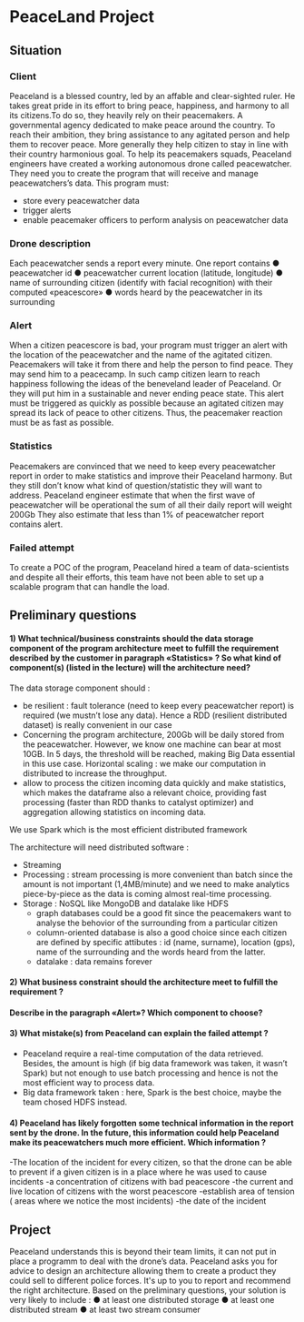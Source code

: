 # PeaceLand Project 

## Situation 
 

### Client 
 

Peaceland is a blessed country, led by an affable and clear-sighted ruler. He takes great pride in its effort to bring peace, happiness, and harmony to all its citizens.To do so, they heavily rely on their peacemakers. A governmental agency dedicated to make peace around the country. To reach their ambition, they bring assistance to any agitated person and help them to recover peace. More generally they help citizen to stay in line with their country harmonious goal. To help its peacemakers squads, Peaceland engineers have created a working autonomous drone called peacewatcher. They need you to create the program that will receive and manage 
peacewatchers’s data. This program must: 
- store every peacewatcher data 
- trigger alerts 
- enable peacemaker officers to perform analysis on peacewatcher data 
 

### Drone description 
Each peacewatcher sends a report every minute. 
One report contains 
● peacewatcher id 
● peacewatcher current location (latitude, longitude) 
● name of surrounding citizen (identify with facial recognition) with their 
computed «peacescore» 
● words heard by the peacewatcher in its surrounding 
 

### Alert 

 
When a citizen peacescore is bad, your program must trigger an alert with the location of the peacewatcher and the name of the agitated citizen. 
Peacemakers will take it from there and help the person to find peace. 
They may send him to a peacecamp. In such camp citizen learn to reach 
happiness following the ideas of the beneveland leader of Peaceland. Or they will put him in a sustainable and never ending peace state. 
This alert must be triggered as quickly as possible because an agitated citizen may spread its lack of peace to other citizens. Thus, the peacemaker reaction must be as fast as possible. 

 
### Statistics 
Peacemakers are convinced that we need to keep every peacewatcher report in 
order to make statistics and improve their Peaceland harmony. But they still don’t know what kind of question/statistic they will want to address. 
Peaceland engineer estimate that when the first wave of peacewatcher will be 
operational the sum of all their daily report will weight 200Gb 
They also estimate that less than 1% of peacewatcher report contains alert. 
 

### Failed attempt 
To create a POC of the program, Peaceland hired a team of data-scientists and despite all their efforts, this team have not been able to set up a scalable program that can handle the load. 

 

## Preliminary questions 
 

#### 1) What technical/business constraints should the data storage component of the program architecture meet to fulfill the requirement described by the customer in paragraph «Statistics» ? So what kind of component(s) (listed in the lecture) will the architecture need? 
 

The data storage component should :

- be resilient : fault tolerance (need to keep every peacewatcher report) is required (we mustn’t lose any data). Hence a RDD (resilient distributed dataset) is really convenient in our case
- Concerning the program architecture, 200Gb will be daily stored from the peacewatcher. However, we know one machine can bear at most 10GB. In 5 days, the threshold will be reached, making Big Data essential in this use case. Horizontal scaling : we make our computation in distributed to increase the throughput. 
- allow to process the citizen incoming data quickly and make statistics, which makes the dataframe also a relevant choice, providing fast processing (faster than RDD thanks to catalyst optimizer) and aggregation allowing statistics on incoming data. 

We use Spark which is the most efficient distributed framework

The architecture will need distributed software :
- Streaming
- Processing : stream processing is more convenient than batch since the amount is not important (1,4MB/minute) and we need to make analytics piece-by-piece as the data is coming almost real-time processing.
- Storage : NoSQL like MongoDB and datalake like HDFS
  - graph databases could be a good fit since the peacemakers want to analyse the behovior of the surrounding from a particular citizen
  - column-oriented database is also a good choice since each citizen are defined by specific attibutes : id (name, surname), location (gps), name of the surrounding and the words heard from the latter.
  - datalake : data remains forever 
 

#### 2) What business constraint should the architecture meet to fulfill the requirement ?
#### Describe in the paragraph «Alert»? Which component to choose? 

 
 

#### 3) What mistake(s) from Peaceland can explain the failed attempt ? 

- Peaceland require a real-time computation of the data retrieved. Besides, the amount is high (if big data framework was taken, it wasn’t Spark) but not enough to use batch processing and hence is not the most efficient way to process data.
- Big data framework taken : here, Spark is the best choice, maybe the team chosed HDFS instead.



 
#### 4) Peaceland has likely forgotten some technical information in the report sent by the drone. In the future, this information could help Peaceland make its peacewatchers much more efficient. Which information ? 
-The location of the incident for every citizen, so that the drone can be able to prevent if a given citizen is in a place where he was used to cause incidents 
-a concentration of citizens with bad peacescore 
-the current and live location of citizens with the worst peacescore 
-establish area of tension ( areas where we notice the most incidents)
-the date of the incident

## Project 

 
Peaceland understands this is beyond their team limits, it can not put in place a programm to deal with the drone’s data. Peaceland asks you for advice to design an architecture allowing them to create a product they could sell to different police forces. 
It's up to you to report and recommend the right architecture. 
Based on the preliminary questions, your solution is very likely to include : 
● at least one distributed storage 
● at least one distributed stream 
● at least two stream consumer 

